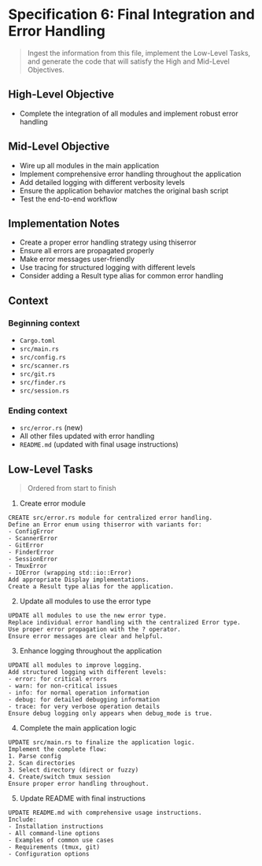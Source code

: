 # Specification 6: Final Integration and Error Handling

> Ingest the information from this file, implement the Low-Level Tasks, and generate the code that will satisfy the High and Mid-Level Objectives.

## High-Level Objective

- Complete the integration of all modules and implement robust error handling

## Mid-Level Objective

- Wire up all modules in the main application
- Implement comprehensive error handling throughout the application
- Add detailed logging with different verbosity levels
- Ensure the application behavior matches the original bash script
- Test the end-to-end workflow

## Implementation Notes

- Create a proper error handling strategy using thiserror
- Ensure all errors are propagated properly
- Make error messages user-friendly
- Use tracing for structured logging with different levels
- Consider adding a Result type alias for common error handling

## Context

### Beginning context

- `Cargo.toml`
- `src/main.rs`
- `src/config.rs`
- `src/scanner.rs`
- `src/git.rs`
- `src/finder.rs`
- `src/session.rs`

### Ending context

- `src/error.rs` (new)
- All other files updated with error handling
- `README.md` (updated with final usage instructions)

## Low-Level Tasks

> Ordered from start to finish

1. Create error module

```aider
CREATE src/error.rs module for centralized error handling.
Define an Error enum using thiserror with variants for:
- ConfigError
- ScannerError
- GitError
- FinderError
- SessionError
- TmuxError
- IOError (wrapping std::io::Error)
Add appropriate Display implementations.
Create a Result type alias for the application.
```

2. Update all modules to use the error type

```aider
UPDATE all modules to use the new error type.
Replace individual error handling with the centralized Error type.
Use proper error propagation with the ? operator.
Ensure error messages are clear and helpful.
```

3. Enhance logging throughout the application

```aider
UPDATE all modules to improve logging.
Add structured logging with different levels:
- error: for critical errors
- warn: for non-critical issues
- info: for normal operation information
- debug: for detailed debugging information
- trace: for very verbose operation details
Ensure debug logging only appears when debug_mode is true.
```

4. Complete the main application logic

```aider
UPDATE src/main.rs to finalize the application logic.
Implement the complete flow:
1. Parse config
2. Scan directories
3. Select directory (direct or fuzzy)
4. Create/switch tmux session
Ensure proper error handling throughout.
```

5. Update README with final instructions

```aider
UPDATE README.md with comprehensive usage instructions.
Include:
- Installation instructions
- All command-line options
- Examples of common use cases
- Requirements (tmux, git)
- Configuration options
```

